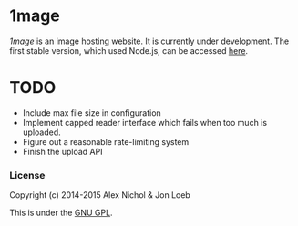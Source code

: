 # 1mage

*1mage* is an image hosting website. It is currently under development. The first stable version, which used Node.js, can be accessed [here](https://github.com/unixpickle/1mage.us/tree/v1.0.0).

# TODO

 * Include max file size in configuration
 * Implement capped reader interface which fails when too much is uploaded.
 * Figure out a reasonable rate-limiting system
 * Finish the upload API

### License

Copyright (c) 2014-2015 Alex Nichol & Jon Loeb

This is under the [GNU GPL](http://www.gnu.org/licenses/gpl.html).
